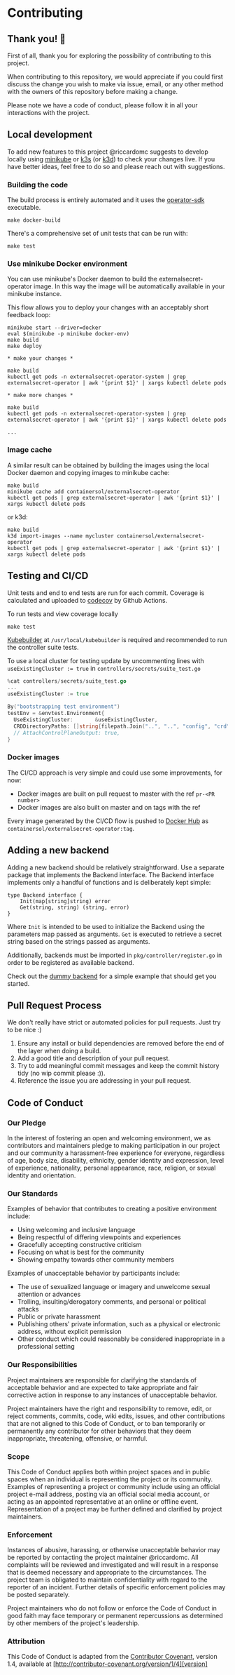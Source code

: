 # Contributing

## Thank you! :tada:
First of all, thank you for exploring the possibility of contributing to this project.

When contributing to this repository, we would appreciate if you could first discuss the
change you wish to make via issue, email, or any other method with the owners of this
repository before making a change. 

Please note we have a code of conduct, please follow it in all your interactions with the
project.

## Local development

To add new features to this project @riccardomc suggests to develop locally using
[minikube](https://minikube.sigs.k8s.io/docs/start/) or
[k3s](https://k3s.io/) (or [k3d](https://github.com/rancher/k3d)) to check your changes
live. If you have better ideas, feel free to do so and please reach out with suggestions.

### Building the code

The build process is entirely automated and it uses the
[operator-sdk](https://github.com/operator-framework/operator-sdk) executable.

```
make docker-build
```

There's a comprehensive set of unit tests that can be run with:

```
make test
```

### Use minikube Docker environment

You can use minikube's Docker daemon to build the externalsecret-operator image. In this
way the image will be automatically available in your minikube instance.

This flow allows you to deploy your changes with an acceptably short feedback loop:
```
minikube start --driver=docker
eval $(minikube -p minikube docker-env)
make build
make deploy

* make your changes *

make build
kubectl get pods -n externalsecret-operator-system | grep externalsecret-operator | awk '{print $1}' | xargs kubectl delete pods

* make more changes *

make build
kubectl get pods -n externalsecret-operator-system | grep externalsecret-operator | awk '{print $1}' | xargs kubectl delete pods

...
```

### Image cache

A similar result can be obtained by building the images using the local Docker daemon and
copying images to minikube cache:

```
make build
minikube cache add containersol/externalsecret-operator
kubectl get pods | grep externalsecret-operator | awk '{print $1}' | xargs kubectl delete pods
```

or k3d:
```
make build
k3d import-images --name mycluster containersol/externalsecret-operator
kubectl get pods | grep externalsecret-operator | awk '{print $1}' | xargs kubectl delete pods
```

## Testing and CI/CD

Unit tests and end to end tests are run for each commit. Coverage is calculated and uploaded to [codecov](https://codecov.io/) by Github Actions.

To run tests and view coverage locally
```shell
make test
``` 

[Kubebuilder](https://github.com/kubernetes-sigs/kubebuilder) at `/usr/local/kubebuilder` is required and recommended to run the controller suite tests.

To use a local cluster for testing update by uncommenting  lines with `useExistingCluster := true` in `controllers/secrets/suite_test.go`
```go
%cat controllers/secrets/suite_test.go
...
useExistingCluster := true

By("bootstrapping test environment")
testEnv = &envtest.Environment{
  UseExistingCluster:       &useExistingCluster,
  CRDDirectoryPaths: []string{filepath.Join("..", "..", "config", "crd", "bases")},
  // AttachControlPlaneOutput: true,
}
```


<!-- Additionally, an end-to-end test is available using [helm chart
tests](https://helm.sh/docs/topics/chart_tests/) that deploys the operator using the
[helm chart](./deployments/helm) in your current Kubernetes context, creates an
ExternalSecret and verifies if the corresponding Secret is created. It then cleans up
after that. You can run this end-to-end test by:

```
make test-helm
``` -->

<!-- In the CI/CD flow we provision a [k3s](https://k3s.io/) cluster to run the end-to-end
tests. You could do this locally. Check [`.circleci/config.yml`](.circleci/config.yml)
for more details. -->

### Docker images

The CI/CD approach is very simple and could use some improvements, for now:

* Docker images are built on pull request to master with the ref `pr-<PR number>`
* Docker images are also built on master and on tags with the ref 
<!-- * If on a feature branch use "branch_name" + "-latest"
* If on master, tag the image with commit ID and latest
* If on master and there's a git tag of the form v[0-9]*, then tag the image with commit ID, latest and the tag (without v).

This tagging logic is implemented [here](./build/scripts/determine_docker_tag.sh) and used by the [Makefile](./Makefile)  -->

Every image generated by the CI/CD flow is pushed to [Docker Hub](https://hub.docker.com/repository/docker/containersol/externalsecret-operator) as `containersol/externalsecret-operator:tag`.  

## Adding a new backend

Adding a new backend should be relatively straightforward. Use a separate package that
implements the Backend interface. The Backend interface implements only a handful of
functions and is deliberately kept simple:

```
type Backend interface {
	Init(map[string]string) error
	Get(string, string) (string, error)
}
```

Where `Init` is intended to be used to initialize the Backend using the parameters map
passed as arguments. `Get` is executed to retrieve a secret string based on the strings
passed as arguments.

Additionally, backends must be imported in `pkg/controller/register.go` in order to be
registered as available backend.

Check out the [dummy backend](./pkg/dummy/backend.go) for a simple example that should
get you started.

## Pull Request Process

We don't really have strict or automated policies for pull requests. Just try to be nice
:)

1. Ensure any install or build dependencies are removed before the end of the layer when doing a 
   build.
2. Add a good title and description of your pull request.
3. Try to add meaningful commit messages and keep the commit history tidy (no wip commit
   please :)).
4. Reference the issue you are addressing in your pull request.

## Code of Conduct

### Our Pledge

In the interest of fostering an open and welcoming environment, we as
contributors and maintainers pledge to making participation in our project and
our community a harassment-free experience for everyone, regardless of age, body
size, disability, ethnicity, gender identity and expression, level of experience,
nationality, personal appearance, race, religion, or sexual identity and
orientation.

### Our Standards

Examples of behavior that contributes to creating a positive environment
include:

* Using welcoming and inclusive language
* Being respectful of differing viewpoints and experiences
* Gracefully accepting constructive criticism
* Focusing on what is best for the community
* Showing empathy towards other community members

Examples of unacceptable behavior by participants include:

* The use of sexualized language or imagery and unwelcome sexual attention or
advances
* Trolling, insulting/derogatory comments, and personal or political attacks
* Public or private harassment
* Publishing others' private information, such as a physical or electronic
  address, without explicit permission
* Other conduct which could reasonably be considered inappropriate in a
  professional setting

### Our Responsibilities

Project maintainers are responsible for clarifying the standards of acceptable
behavior and are expected to take appropriate and fair corrective action in
response to any instances of unacceptable behavior.

Project maintainers have the right and responsibility to remove, edit, or
reject comments, commits, code, wiki edits, issues, and other contributions
that are not aligned to this Code of Conduct, or to ban temporarily or
permanently any contributor for other behaviors that they deem inappropriate,
threatening, offensive, or harmful.

### Scope

This Code of Conduct applies both within project spaces and in public spaces
when an individual is representing the project or its community. Examples of
representing a project or community include using an official project e-mail
address, posting via an official social media account, or acting as an appointed
representative at an online or offline event. Representation of a project may be
further defined and clarified by project maintainers.

### Enforcement

Instances of abusive, harassing, or otherwise unacceptable behavior may be reported by
contacting the project maintainer @riccardomc. All complaints
will be reviewed and investigated and will result in a response that is deemed necessary
and appropriate to the circumstances. The project team is obligated to maintain
confidentiality with regard to the reporter of an incident.  Further details of specific
enforcement policies may be posted separately.

Project maintainers who do not follow or enforce the Code of Conduct in good
faith may face temporary or permanent repercussions as determined by other
members of the project's leadership.

### Attribution

This Code of Conduct is adapted from the [Contributor Covenant][homepage], version 1.4,
available at [http://contributor-covenant.org/version/1/4][version]

[homepage]: http://contributor-covenant.org
[version]: http://contributor-covenant.org/version/1/4/
